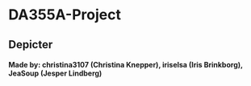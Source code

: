# DA355A-Project

## Depicter

#### Made by: christina3107 (Christina Knepper), iriselsa (Iris Brinkborg), JeaSoup (Jesper Lindberg)
